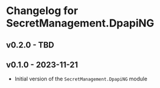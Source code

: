# Changelog for SecretManagement.DpapiNG

## v0.2.0 - TBD

## v0.1.0 - 2023-11-21

+ Initial version of the `SecretManagement.DpapiNG` module
